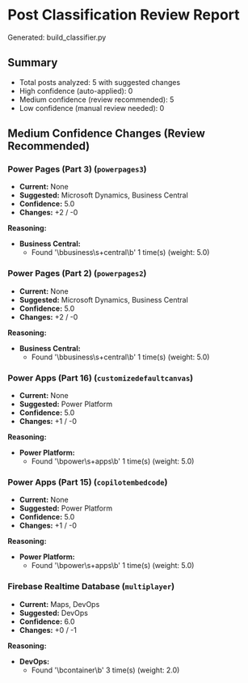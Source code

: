 # Post Classification Review Report
Generated: build_classifier.py

## Summary
- Total posts analyzed: 5 with suggested changes
- High confidence (auto-applied): 0
- Medium confidence (review recommended): 5
- Low confidence (manual review needed): 0

## Medium Confidence Changes (Review Recommended)

### Power Pages (Part 3) (`powerpages3`)
- **Current:** None
- **Suggested:** Microsoft Dynamics, Business Central
- **Confidence:** 5.0
- **Changes:** +2 / -0

**Reasoning:**
- **Business Central:**
  - Found '\bbusiness\s+central\b' 1 time(s) (weight: 5.0)

### Power Pages (Part 2) (`powerpages2`)
- **Current:** None
- **Suggested:** Microsoft Dynamics, Business Central
- **Confidence:** 5.0
- **Changes:** +2 / -0

**Reasoning:**
- **Business Central:**
  - Found '\bbusiness\s+central\b' 1 time(s) (weight: 5.0)

### Power Apps (Part 16) (`customizedefaultcanvas`)
- **Current:** None
- **Suggested:** Power Platform
- **Confidence:** 5.0
- **Changes:** +1 / -0

**Reasoning:**
- **Power Platform:**
  - Found '\bpower\s+apps\b' 1 time(s) (weight: 5.0)

### Power Apps (Part 15) (`copilotembedcode`)
- **Current:** None
- **Suggested:** Power Platform
- **Confidence:** 5.0
- **Changes:** +1 / -0

**Reasoning:**
- **Power Platform:**
  - Found '\bpower\s+apps\b' 1 time(s) (weight: 5.0)

### Firebase Realtime Database (`multiplayer`)
- **Current:** Maps, DevOps
- **Suggested:** DevOps
- **Confidence:** 6.0
- **Changes:** +0 / -1

**Reasoning:**
- **DevOps:**
  - Found '\bcontainer\b' 3 time(s) (weight: 2.0)
